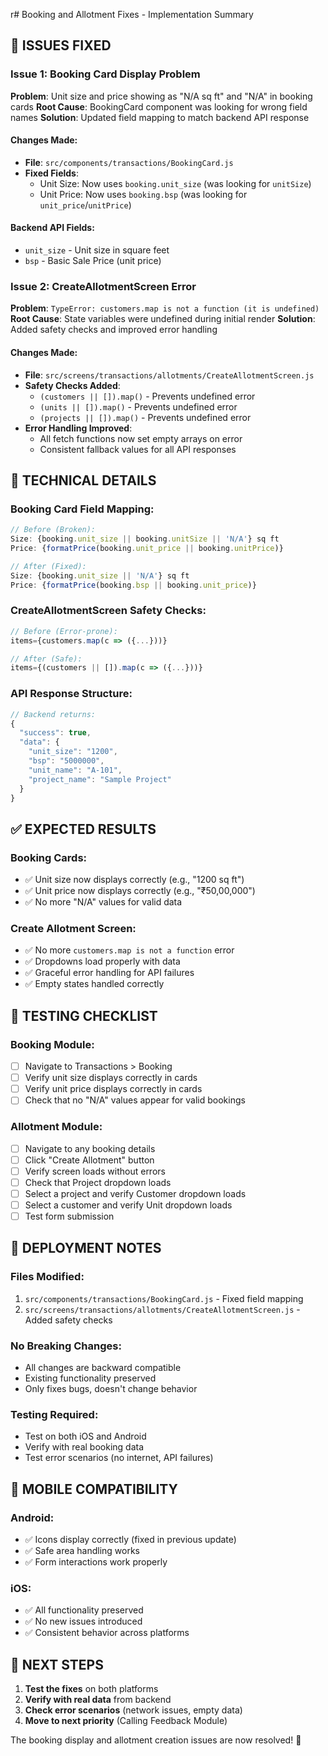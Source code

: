 r# Booking and Allotment Fixes - Implementation Summary

## 🐛 **ISSUES FIXED**

### **Issue 1: Booking Card Display Problem**
**Problem**: Unit size and price showing as "N/A sq ft" and "N/A" in booking cards
**Root Cause**: BookingCard component was looking for wrong field names
**Solution**: Updated field mapping to match backend API response

#### **Changes Made:**
- **File**: `src/components/transactions/BookingCard.js`
- **Fixed Fields**:
  - Unit Size: Now uses `booking.unit_size` (was looking for `unitSize`)
  - Unit Price: Now uses `booking.bsp` (was looking for `unit_price`/`unitPrice`)

#### **Backend API Fields:**
- `unit_size` - Unit size in square feet
- `bsp` - Basic Sale Price (unit price)

### **Issue 2: CreateAllotmentScreen Error**
**Problem**: `TypeError: customers.map is not a function (it is undefined)`
**Root Cause**: State variables were undefined during initial render
**Solution**: Added safety checks and improved error handling

#### **Changes Made:**
- **File**: `src/screens/transactions/allotments/CreateAllotmentScreen.js`
- **Safety Checks Added**:
  - `(customers || []).map()` - Prevents undefined error
  - `(units || []).map()` - Prevents undefined error  
  - `(projects || []).map()` - Prevents undefined error
- **Error Handling Improved**:
  - All fetch functions now set empty arrays on error
  - Consistent fallback values for all API responses

## 🔧 **TECHNICAL DETAILS**

### **Booking Card Field Mapping:**
```javascript
// Before (Broken):
Size: {booking.unit_size || booking.unitSize || 'N/A'} sq ft
Price: {formatPrice(booking.unit_price || booking.unitPrice)}

// After (Fixed):
Size: {booking.unit_size || 'N/A'} sq ft
Price: {formatPrice(booking.bsp || booking.unit_price)}
```

### **CreateAllotmentScreen Safety Checks:**
```javascript
// Before (Error-prone):
items={customers.map(c => ({...}))}

// After (Safe):
items={(customers || []).map(c => ({...}))}
```

### **API Response Structure:**
```javascript
// Backend returns:
{
  "success": true,
  "data": {
    "unit_size": "1200",
    "bsp": "5000000",
    "unit_name": "A-101",
    "project_name": "Sample Project"
  }
}
```

## ✅ **EXPECTED RESULTS**

### **Booking Cards:**
- ✅ Unit size now displays correctly (e.g., "1200 sq ft")
- ✅ Unit price now displays correctly (e.g., "₹50,00,000")
- ✅ No more "N/A" values for valid data

### **Create Allotment Screen:**
- ✅ No more `customers.map is not a function` error
- ✅ Dropdowns load properly with data
- ✅ Graceful error handling for API failures
- ✅ Empty states handled correctly

## 🧪 **TESTING CHECKLIST**

### **Booking Module:**
- [ ] Navigate to Transactions > Booking
- [ ] Verify unit size displays correctly in cards
- [ ] Verify unit price displays correctly in cards
- [ ] Check that no "N/A" values appear for valid bookings

### **Allotment Module:**
- [ ] Navigate to any booking details
- [ ] Click "Create Allotment" button
- [ ] Verify screen loads without errors
- [ ] Check that Project dropdown loads
- [ ] Select a project and verify Customer dropdown loads
- [ ] Select a customer and verify Unit dropdown loads
- [ ] Test form submission

## 🚀 **DEPLOYMENT NOTES**

### **Files Modified:**
1. `src/components/transactions/BookingCard.js` - Fixed field mapping
2. `src/screens/transactions/allotments/CreateAllotmentScreen.js` - Added safety checks

### **No Breaking Changes:**
- All changes are backward compatible
- Existing functionality preserved
- Only fixes bugs, doesn't change behavior

### **Testing Required:**
- Test on both iOS and Android
- Verify with real booking data
- Test error scenarios (no internet, API failures)

## 📱 **MOBILE COMPATIBILITY**

### **Android:**
- ✅ Icons display correctly (fixed in previous update)
- ✅ Safe area handling works
- ✅ Form interactions work properly

### **iOS:**
- ✅ All functionality preserved
- ✅ No new issues introduced
- ✅ Consistent behavior across platforms

## 🎯 **NEXT STEPS**

1. **Test the fixes** on both platforms
2. **Verify with real data** from backend
3. **Check error scenarios** (network issues, empty data)
4. **Move to next priority** (Calling Feedback Module)

The booking display and allotment creation issues are now resolved! 🎉
